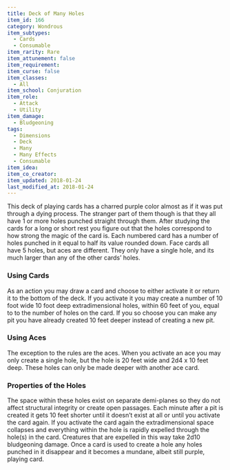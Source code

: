 ```yaml
---
title: Deck of Many Holes
item_id: 166
category: Wondrous
item_subtypes:
  - Cards
  - Consumable
item_rarity: Rare
item_attunement: false
item_requirement:
item_curse: false
item_classes:
  - All
item_school: Conjuration
item_role:
  - Attack
  - Utility
item_damage:
  - Bludgeoning
tags:
  - Dimensions
  - Deck
  - Many
  - Many Effects
  - Consumable
item_idea:
item_co_creator:
item_updated: 2018-01-24
last_modified_at: 2018-01-24
---
```


This deck of playing cards has a charred purple color almost as if it was put through a dying process. The stranger part of them though is that they all have 1 or more holes punched straight through them.
After studying the cards for a long or short rest you figure out that the holes correspond to how strong the magic of the card is. Each numbered card has a number of holes punched in it equal to half its value rounded down. Face cards all have 5 holes, but aces are different. They only have a single hole, and its much larger than any of the other cards’ holes.

<!--excerpt-->
### Using Cards
As an action you may draw a card and choose to either activate it or return it to the bottom of the deck. If you activate it you may create a number of 10 foot wide 10 foot deep extradimensional holes, within 60 feet of you, equal to to the number of holes on the card. If you so choose you can make any pit you have already created 10 feet deeper instead of creating a new pit.

### Using Aces
The exception to the rules are the aces. When you activate an ace you may only create a single hole, but the hole is 20 feet wide and 2d4 x 10 feet deep. These holes can only be made deeper with another ace card.

### Properties of the Holes
The space within these holes exist on separate demi-planes so they do not affect structural integrity or create open passages.
Each minute after a pit is created it gets 10 feet shorter until it doesn’t exist at all or until you activate the card again. If you activate the card again the extradimensional space collapses and everything within the hole is rapidly expelled through the hole(s) in the card. Creatures that are expelled in this way take 2d10 bludgeoning damage.
Once a card is used to create a hole any holes punched in it disappear and it becomes a mundane, albeit still purple, playing card.
